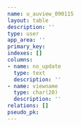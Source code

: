 ```yaml
---
name: u_auview_090115
layout: table
description: ''
type: user
app_area: ''
primary_key: 
indexes: []
columns:
- name: no_update
  type: text
  description: ''
- name: viewname
  type: char(20)
  description: ''
relations: []
pseudo_pk: 
---
```


